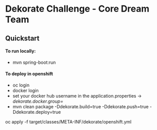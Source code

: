 # Dekorate Challenge - Core Dream Team

## Quickstart
#### To run locally:
 * mvn spring-boot:run
#### To deploy in openshift
 * oc login
 * docker login
 * set your docker hub username in the application.properties -> *dekorate.docker.group=<username>*
 * mvn clean package -Ddekorate.build=true  -Ddekorate.push=true -Ddekorate.deploy=true

oc apply -f target/classes/META-INF/dekorate/openshift.yml



